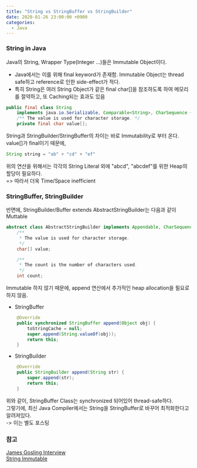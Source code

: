 ```yaml
---
title: "String vs StringBuffer vs StringBuilder"
date: 2020-01-26 23:00:00 +0900
categories:
  - Java
---
```

### String in Java
Java의 String, Wrapper Type(Integer ...)들은 Immutable Object이다.
   * Java에서는 이를 위해 final keyword가 존재함. Immutable Object는 thread safe하고 reference로 인한 side-effect가 적다.
   * 특히 String은 여러 String Object가 같은 final char[]을 참조하도록 하여 메모리를 절약하고, 또 Caching되는 효과도 있음
```java
public final class String
    implements java.io.Serializable, Comparable<String>, CharSequence {
    /** The value is used for character storage. */
    private final char value[];
```

String과 StringBuilder/StringBuffer의 차이는 바로 Immutability로 부터 온다. value[]가 final이기 때문에,  
```java
String string = "ab" + "cd" + "ef"
```  
위의 연산을 위해서는 각각의 String Literal 외에 "abcd", "abcdef"를 위한 Heap의 할당이 필요하다.  
=> 따라서 더욱 Time/Space inefficient

### StringBuffer, StringBuilder
반면에, StringBuilder/Buffer extends AbstractStringBuilder는 다음과 같이 Muttable
```java
abstract class AbstractStringBuilder implements Appendable, CharSequence {
    /**
     * The value is used for character storage.
     */
    char[] value;

    /**
     * The count is the number of characters used.
     */
    int count;
```
Immutable 하지 않기 때문에, append 연산에서 추가적인 heap allocation을 필요로 하지 않음.
* StringBuffer
```java
    @Override
    public synchronized StringBuffer append(Object obj) {
        toStringCache = null;
        super.append(String.valueOf(obj));
        return this;
    }
```
* StringBuilder
```java
    @Override
    public StringBuilder append(String str) {
        super.append(str);
        return this;
    }
```
위와 같이, StringBuffer Class는 synchronized 되어있어 thread-safe하다.  
그렇기에, 최신 Java Compiler에서는 String을 StringBuffer로 바꾸어 최적화한다고 알려져있다.  
-> 이는 별도 포스팅
### 참고
[James Gosling Interview](https://www.artima.com/intv/gosling3.html#part13)  
[String Immutable](https://www.baeldung.com/java-string-immutable)